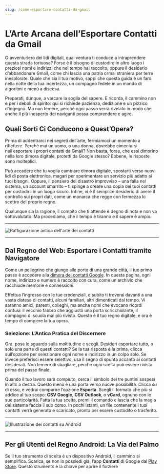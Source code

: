 ```yaml
---
slug: /come-esportare-contatti-da-gmail
---
```

# L’Arte Arcana dell’Esportare Contatti da Gmail

O avventuriero dei lidi digitali, qual ventura ti conduce a intraprendere questa strada tortuosa? Forse è il bisogno di custodire in altro luogo i preziosi nomi e indirizzi che nel tempo hai raccolto, oppure il desiderio d’abbandonare Gmail, come chi lascia una patria ormai straniera per terre inesplorate. Quale che sia il tuo motivo, sappi che questa guida è un faro nella notte della tua incertezza, un compagno fedele in un mondo di algoritmi e menù a discesa.

Preparati, dunque, a varcare la soglia del sapere. E ricorda, il cammino non è per i deboli di spirito: qui si richiede pazienza, dedizione e un pizzico d’ingegno. Ma non temere, perché ogni passo verrà rivelato in modo che anche il più inesperto dei naviganti possa comprendere e agire.

## Quali Sorti Ci Conducono a Quest’Opera?

Prima di addentrarci nei segreti dell’arte, fermiamoci un momento a riflettere. Perché mai un uomo, o una donna, dovrebbe cimentarsi nell’esportare i propri contatti da Gmail? Non basta, forse, che essi dimorino nella loro dimora digitale, protetti da Google stesso? Ebbene, le risposte sono molteplici.

Può accadere che tu voglia cambiare dimora digitale, spostarti verso nuovi lidi di posta elettronica, magari per sperimentare un servizio più adatto ai tuoi bisogni. Oppure, il pensiero del disastro improvviso – una falla nel sistema, un account smarrito – ti spinge a creare una copia dei tuoi contatti per custodirli in un luogo sicuro. Infine, vi è il semplice desiderio di avere il controllo sui propri dati, come un monarca che regge con fermezza lo scettro del proprio regno.

Qualunque sia la ragione, il compito che ti attende è degno di nota e non va sottovalutato. Ma procediamo, ché il tempo è tiranno e il sapere è ampio.

---

![Raffigurazione antica dell'arte dei contatti](/guide-img/output/Yh7q5n0nL4bp1.jpg)

---

## Dal Regno del Web: Esportare i Contatti tramite Navigatore

Come un pellegrino che giunge alle porte di una grande città, il tuo primo passo è accedere alla [dimora dei contatti Google](https://contacts.google.com). In questa pagina, ogni nome, indirizzo e numero è raccolto con cura, come un archivio che racchiude memorie e connessioni.

Effettua l’ingresso con le tue credenziali, e subito ti troverai davanti a una vasta distesa di contatti, alcuni familiari, altri dimenticati dal tempo. Vi saranno amici, parenti, colleghi, ma anche nomi che evocano ricordi confusi: il vecchio fabbro che aggiustò una porta scricchiolante, il compagno di scuola mai più rivisto. Questo è il tuo regno digitale, e ora è tempo di compiere la tua opera.

### Selezione: L’Antica Pratica del Discernere

Ora, posa lo sguardo sulla moltitudine e scegli. Desideri esportare tutto, o solo una parte di questi contatti? Se la tua risposta è la prima, clicca sull’opzione per selezionare ogni nome e indirizzo in un colpo solo. Se invece preferisci essere selettivo, usa il segno di spunta accanto ai contatti desiderati. Non temere di sbagliare, perché ogni scelta può essere rivista prima del passo finale.

Quando il tuo lavoro sarà compiuto, cerca il simbolo dei tre puntini sospesi in alto a destra. Questo menù è una porta verso nuove possibilità. Clicca su di esso, e vedrai comparire l’opzione **Esporta**. Scegli il formato che più si addice al tuo scopo: **CSV Google**, **CSV Outlook**, o **vCard**, ognuno con le sue particolarità. Fatta la tua scelta, premi il comando e lascia che la magia del sistema faccia il suo corso. In pochi istanti, un file contenente i tuoi contatti verrà generato e scaricato, pronto per essere custodito o trasferito.

---

![Illustrazione dei contatti su Android](/guide-img/output/Gmail-contatti-android.jpg)

---

## Per gli Utenti del Regno Android: La Via del Palmo

Se il tuo strumento di scelta è un dispositivo Android, il cammino si semplifica. Scarica, se non lo possiedi già, l’app **Contatti** di Google dal [Play Store](https://play.google.com/store/apps/details?id=com.google.android.contacts). Questo strumento è la chiave per aprire il forziere

